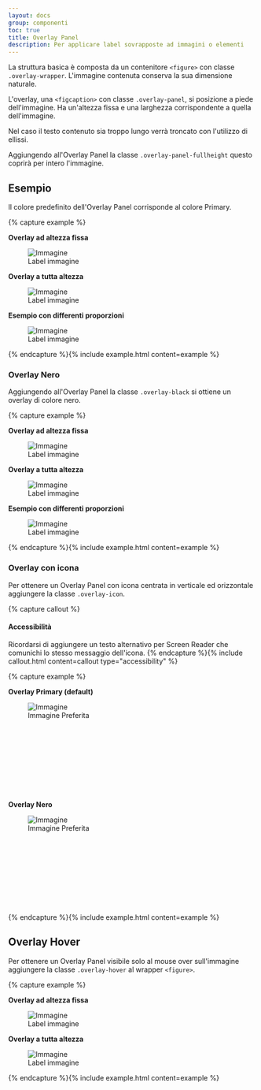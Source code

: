 ```yaml
---
layout: docs
group: componenti
toc: true
title: Overlay Panel
description: Per applicare label sovrapposte ad immagini o elementi
---
```


La struttura basica è composta da un contenitore `<figure>` con classe `.overlay-wrapper`. L'immagine contenuta conserva la sua dimensione naturale.

L'overlay, una `<figcaption>` con classe `.overlay-panel`, si posizione a piede dell'immagine. Ha un'altezza fissa e una larghezza corrispondente a quella dell'immagine.

Nel caso il testo contenuto sia troppo lungo verrà troncato con l'utilizzo di ellissi.

Aggiungendo all'Overlay Panel la classe `.overlay-panel-fullheight` questo coprirà per intero l'immagine.

## Esempio

Il colore predefinito dell'Overlay Panel corrisponde al colore Primary.

{% capture example %}

<div class="container">
  <div class="row">
    <div class="col-12 col-md-6">
      <p><strong>Overlay ad altezza fissa</strong></p>
      <figure class="overlay-wrapper">
        <img src="https://picsum.photos/240/160?image=1056" alt="Immagine" class="img-fluid">
        <figcaption class="overlay-panel"><span>Label immagine</span></figcaption>
      </figure>
    </div>
    <div class="col-12 col-md-6">
      <p><strong>Overlay a tutta altezza</strong></p>
      <figure class="overlay-wrapper">
        <img src="https://picsum.photos/240/160?image=1056" alt="Immagine" class="img-fluid">
        <figcaption class="overlay-panel overlay-panel-fullheight"><span>Label immagine</span></figcaption>
      </figure>
    </div>
    <div class="col-12">
      <p><strong>Esempio con differenti proporzioni</strong></p>
      <figure class="overlay-wrapper">
        <img src="https://picsum.photos/800/300?image=1055" alt="Immagine" class="img-fluid">
        <figcaption class="overlay-panel"><span>Label immagine</span></figcaption>
      </figure>
    </div>
  </div>
</div>
{% endcapture %}{% include example.html content=example %}

### Overlay Nero

Aggiungendo all'Overlay Panel la classe `.overlay-black` si ottiene un overlay di colore nero.

{% capture example %}

<div class="container">
  <div class="row">
    <div class="col-12 col-md-6">
      <p><strong>Overlay ad altezza fissa</strong></p>
      <figure class="overlay-wrapper">
        <img src="https://picsum.photos/240/160?image=1056" alt="Immagine" class="img-fluid">
        <figcaption class="overlay-panel overlay-black"><span>Label immagine</span></figcaption>
      </figure>
    </div>
    <div class="col-12 col-md-6">
      <p><strong>Overlay a tutta altezza</strong></p>
      <figure class="overlay-wrapper">
        <img src="https://picsum.photos/240/160?image=1056" alt="Immagine" class="img-fluid">
        <figcaption class="overlay-panel overlay-panel-fullheight overlay-black"><span>Label immagine</span></figcaption>
      </figure>
    </div>
    <div class="col-12">
      <p><strong>Esempio con differenti proporzioni</strong></p>
      <figure class="overlay-wrapper">
        <img src="https://picsum.photos/800/300?image=1055" alt="Immagine" class="img-fluid">
        <figcaption class="overlay-panel overlay-black"><span>Label immagine</span></figcaption>
      </figure>
    </div>
  </div>
</div>
{% endcapture %}{% include example.html content=example %}

### Overlay con icona

Per ottenere un Overlay Panel con icona centrata in verticale ed orizzontale aggiungere la classe `.overlay-icon`.

{% capture callout %}
#### Accessibilità

Ricordarsi di aggiungere un testo alternativo per Screen Reader che comunichi lo stesso messaggio dell'icona.
{% endcapture %}{% include callout.html content=callout type="accessibility" %}

{% capture example %}

<div class="container">
  <div class="row">
    <div class="col-12 col-md-6">
      <p><strong>Overlay Primary (default)</strong></p>
      <figure class="overlay-wrapper">
        <img src="https://picsum.photos/240/160?image=1056" alt="Immagine">
        <figcaption class="overlay-panel overlay-icon">
          <span class="visually-hidden">Immagine Preferita</span>
          <svg class="icon"><use href="{{ site.baseurl }}/dist/svg/sprites.svg#it-star-outline"></use></svg>
        </figcaption>
      </figure>
    </div>
    <div class="col-12 col-md-6">
      <p><strong>Overlay Nero</strong></p>
      <figure class="overlay-wrapper">
        <img src="https://picsum.photos/240/160?image=1056" alt="Immagine">
        <figcaption class="overlay-panel overlay-black overlay-icon">
          <span class="visually-hidden">Immagine Preferita</span>
          <svg class="icon"><use href="{{ site.baseurl }}/dist/svg/sprites.svg#it-star-outline"></use></svg>
        </figcaption>
      </figure>
    </div>
  </div>
</div>
{% endcapture %}{% include example.html content=example %}

## Overlay Hover

Per ottenere un Overlay Panel visibile solo al mouse over sull'immagine aggiungere la classe `.overlay-hover` al wrapper `<figure>`.

{% capture example %}

<div class="container">
  <div class="row">
    <div class="col-12 col-md-6">
      <p><strong>Overlay ad altezza fissa</strong></p>
      <figure class="overlay-wrapper overlay-hover">
        <img src="https://picsum.photos/240/160?image=1056" alt="Immagine">
        <figcaption class="overlay-panel"><span>Label immagine</span></figcaption>
      </figure>
    </div>
    <div class="col-12 col-md-6">
      <p><strong>Overlay a tutta altezza</strong></p>
      <figure class="overlay-wrapper overlay-hover">
        <img src="https://picsum.photos/240/160?image=1056" alt="Immagine">
        <figcaption class="overlay-panel overlay-panel-fullheight"><span>Label immagine</span></figcaption>
      </figure>
    </div>
  </div>
</div>
{% endcapture %}{% include example.html content=example %}
